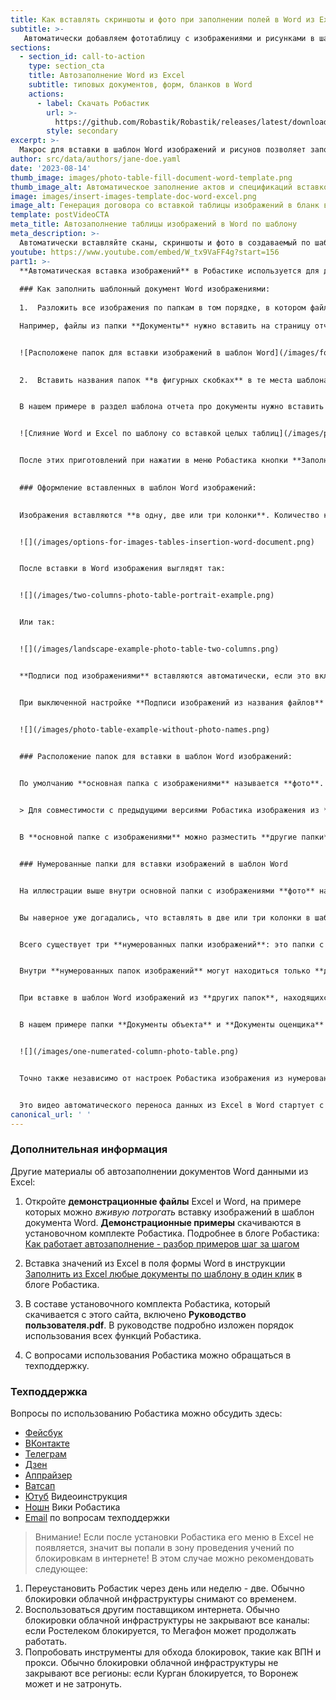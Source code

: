 ```yaml
---
title: Как вставлять скриншоты и фото при заполнении полей в Word из Excel
subtitle: >-
   Автоматически добавляем фототаблицу с изображениями и рисунками в шаблонные документы
sections:
  - section_id: call-to-action
    type: section_cta
    title: Автозаполнение Word из Excel
    subtitle: типовых документов, форм, бланков в Word
    actions:
      - label: Скачать Робастик
        url: >-
          https://github.com/Robastik/Robastik/releases/latest/download/Robastik.for.Excel.64-bit.zip
        style: secondary
excerpt: >-
  Макрос для вставки в шаблон Word изображений и рисунов позволяет заполнять типовые формы документов не только значениями из Excel и автоматически подставлять таблицы в договора и акты, но и передавать в Word фотографии, схемы и сканы.
author: src/data/authors/jane-doe.yaml
date: '2023-08-14'
thumb_image: images/photo-table-fill-document-word-template.png
thumb_image_alt: Автоматическое заполнение актов и спецификаций вставкой фото изображений макросом в надстройке VBA
image: images/insert-images-template-doc-word-excel.png
image_alt: Генерация договора со вставкой таблицы изображений в бланк ворда макросом VBA
template: postVideoCTA
meta_title: Автозаполнение таблицы изображений в Word по шаблону
meta_description: >-
  Автоматически вставляйте сканы, скриншоты и фото в создаваемый по шаблону документ Word 
youtube: https://www.youtube.com/embed/W_tx9VaFF4g?start=156
part1: >-
  **Автоматическая вставка изображений** в Робастике используется для добавления в шаблонный документ Word списков графических файлов. Это могут быть фотографии объектов и их аналогов, сканы документов объектов и оценщиков, скриншоты объявлений ЦИАН и Авито, различные схемы, другие иллюстрации в форматах **jpg, jpeg, png, bmp, gif, tif** и **tiff**. Количество списков изображений для включения в автоматически заполняемую форму Word не ограничено, так же как и количество иллюстраций и их расширений в каждом списке.
  
  ### Как заполнить шаблонный документ Word изображениями: 
  
  1.  Разложить все изображения по папкам в том порядке, в котором файлы из этих папок надо вставить в шаблон при заполнении.

  Например, файлы из папки **Документы** нужно вставить на страницу отчета с описанием правоустанавливающих документов, из папки **Фотографии** - в раздел с описанием изображенного на фотографиях объекта, из папки **Корректировки** - в раздел с перечнем использованных сборников справочных материалов. Примерно так:


  ![Расположене папок для вставки изображений в шаблон Word](/images/foto-table-folder-structure-insert-template.png)
  

  2.  Вставить названия папок **в фигурных скобках** в те места шаблона Word, куда нужно вставлять изображения.


  В нашем примере в раздел шаблона отчета про документы нужно вставить **{Документы}**, в раздел про объект нужно вставить **{Фотографии}** и в последнем случае поместить в текст шаблона **{Корректировки}**. Вот так:


  ![Слияние Word и Excel по шаблону со вставкой целых таблиц](/images/placement-folder-name-for-insert-images-word-template.png)


  После этих приготовлений при нажатии в меню Робастика кнопки **Заполнить** в шаблон Word будут вставлены изображения из папок в соответствующие **{названиям}** папок в скобках места шаблона документа.
  

  ### Оформление вставленных в шаблон Word изображений:
  

  Изображения вставляются **в одну, две или три колонки**. Количество колонок для вставки в шаблон изображений можно изменять в настройках Робастика:


  ![](/images/options-for-images-tables-insertion-word-document.png)


  После вставки в Word изображения выглядят так:


  ![](/images/two-columns-photo-table-portrait-example.png)


  Или так:


  ![](/images/landscape-example-photo-table-two-columns.png)


  **Подписи под изображениями** вставляются автоматически, если это включено в настройках Робастика. В этом случае названия файлов копируются в названия вставленных в Word изображений.


  При выключенной настройке **Подписи изображений из названия файлов** изображения вставляются в Word без подписи:


  ![](/images/photo-table-example-without-photo-names.png)


  ### Расположение папок для вставки в шаблон Word изображений:

  
  По умолчанию **основная папка с изображениями** называется **фото**. Это название можно изменить в настройках Робастика.


  > Для совместимости с предыдущими версиями Робастика изображения из **основной папки с изображениями** вставляется также по метке **{Фототаблица}** в шаблоне Word. Не нужно переделывать все шаблоны Word при установке новой версии Робастика.


  В **основной папке с изображениями** можно разместить **другие папки** с изображениями и файлы из **других папок** можно также вставлять по меткам из **{названий этих папок}**. На иллюстрации выше внутри папки **фото** находятся папки **Аналог 1** и **Аналог 2**. Фотографии из этих папок будут вставлены по меткам в шаблоне Word **{Аналог 1}** и **{Аналог 2}** соответственно.


  ### Нумерованные папки для вставки изображений в шаблон Word


  На иллюстрации выше внутри основной папки с изображениями **фото** находится также папка **1**. В этой особой папке **1** расположены еще папки **Документы объекта** и **Документы оценщика**.


  Вы наверное уже догадались, что вставлять в две или три колонки в шаблон Word сканы документов или скриншоты страниц Авито и ЦИАН не получится - они будут слишком мелкими. Для того, чтобы иметь возможность вставлять в шаблон Word изображения одновременно в 1, 2 и 3 колонки используйте **нумерованные папки** изображений.


  Всего существует три **нумерованных папки изображений**: это папки с названиями **1**, **2** и **3**.


  Внутри **нумерованных папок изображений** могут находиться только **другие папки изображений**. Находящиеся в **нумерованных папках** файлы игнорируются.


  При вставке в шаблон Word изображений из **других папок**, находящихся в **нумерованных папках**, указанное в настройках количество столбцов игнорируется. Вместо количества столбцов из настроек используется цифра из названия **нумерованной папки**. 


  В нашем примере папки **Документы объекта** и **Документы оценщика** находятся в нумерованной папке **1**. Это значит, что файлы из этих папок будут вставлены в шаблон Word в **одну** колонку. Word сам размещает изображения в одну колонку так, что на одном листе находится одно изображение. Вот так:


  ![](/images/one-numerated-column-photo-table.png)


  Точно также независимо от настроек Робастика изображения из нумерованной папки **2** всегда будут вставляться в две колонки. И для папок в папке **3** это тоже работает.


  Это видео автоматического переноса данных из Excel в Word стартует с момента вставки изображений в шаблон: 
canonical_url: ' '
---
```

  ### Дополнительная информация 
  Другие материалы об автозаполнении документов Word данными из Excel:


  1. Откройте **демонстрационные файлы** Excel и Word, на примере которых можно _вживую потрогать_ вставку изображений в шаблон документа Word. **Демонстрационные примеры** скачиваются в установочном комплекте Робастика. Подробнее в блоге Робастика: [Как работает автозаполнение - разбор примеров шаг за шагом](/blog/demo-files-fill-template-word-excel-vba/)


  1.  Вставка значений из Excel в поля формы Word в инструкции [Заполнить из Excel любые документы по шаблону в один клик](/blog/fill-report-doc-data-from-excel/) в блоге Робастика.


  2.  В составе установочного комплекта Робастика, который скачивается с этого сайта, включено **Руководство пользователя.pdf**. В руководстве подробно изложен порядок использования всех функций Робастика.


  3.  С вопросами использования Робастика можно обращаться в техподдержку.


  ### Техподдержка
  Вопросы по использованию Робастика можно обсудить здесь:
  - [Фейсбук](https://www.facebook.com/groups/excelword/)
  - [ВКонтакте](https://vk.com/exceltoword)
  - [Телеграм](https://t.me/RobastikRu)
  - [Дзен](https://zen.yandex.ru/robastik)
  - [Аппрайзер](http://appraiser.ru/default.aspx?SectionId=32&g=posts&t=14905)
  - [Ватсап](https://wa.me/message/YRGCZNRS7UEAM1)
  - [Ютуб](https://youtu.be/wAaUBo_rXaQ) Видеоинструкция
  - [Ношн](https://wiggly-albatross-82f.notion.site/ebc43e94f3284cbab017c841b37ce881) Вики Робастика
  - [Email](mailto:tech@robastik.ru) по вопросам техподдержки


  > Внимание!
  Если после установки Робастика его меню в Excel не появляется, значит вы попали в зону проведения учений по блокировкам в интернете!
  В этом случае можно рекомендовать следующее:


  1. Переустановить Робастик через день или неделю - две. Обычно блокировки облачной инфраструктуры снимают со временем.
  2. Воспользоваться другим поставщиком интернета. Обычно блокировки облачной инфраструктуры не закрывают все каналы: если Ростелеком блокируется, то Мегафон может продолжать работать.
  3. Попробовать инструменты для обхода блокировок, такие как ВПН и прокси. Обычно блокировки облачной инфраструктуры не закрывают все регионы: если Курган блокируется, то Воронеж может и не затронуть.